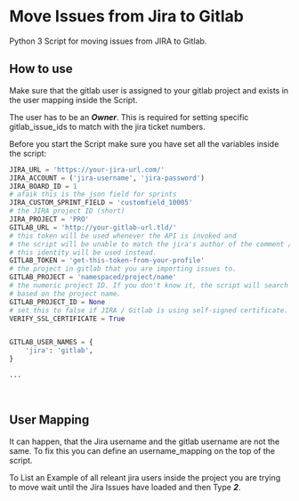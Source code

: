 # Move Issues from Jira to Gitlab
Python 3 Script for moving issues from JIRA to Gitlab.

## How to use

Make sure that the gitlab user is assigned to your gitlab project and exists in the user mapping inside the Script. 

The user has to be an ***Owner***. This is required for setting specific gitlab_issue_ids to match with the jira ticket numbers.

Before you start the Script make sure you have set all the variables inside the script:


```python
JIRA_URL = 'https://your-jira-url.com/'
JIRA_ACCOUNT = ('jira-username', 'jira-password')
JIRA_BOARD_ID = 1
# afaik this is the json field for sprints
JIRA_CUSTOM_SPRINT_FIELD = 'customfield_10005'
# the JIRA project ID (short)
JIRA_PROJECT = 'PRO'
GITLAB_URL = 'http://your-gitlab-url.tld/'
# this token will be used whenever the API is invoked and
# the script will be unable to match the jira's author of the comment / attachment / issue
# this identity will be used instead.
GITLAB_TOKEN = 'get-this-token-from-your-profile'
# the project in gitlab that you are importing issues to.
GITLAB_PROJECT = 'namespaced/project/name'
# the numeric project ID. If you don't know it, the script will search for it
# based on the project name.
GITLAB_PROJECT_ID = None
# set this to false if JIRA / Gitlab is using self-signed certificate.
VERIFY_SSL_CERTIFICATE = True


GITLAB_USER_NAMES = {
    'jira': 'gitlab',
}

...

```

<br>

## User Mapping

It can happen, that the Jira username and the gitlab username are not the same. To fix this you can define an username_mapping on the top of the script.

To List an Example of all releant jira users inside the project you are trying to move wait until the Jira Issues have loaded and then Type ***2***.
